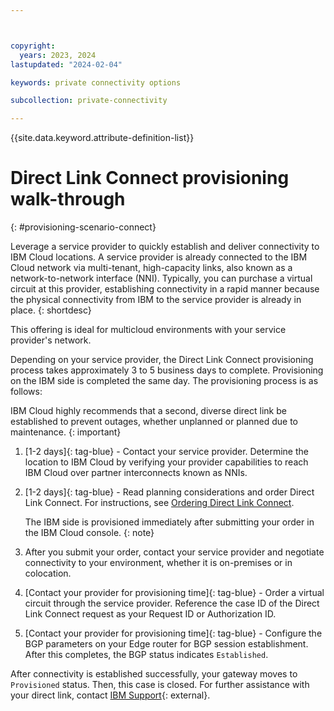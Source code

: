 ```yaml
---



copyright:
  years: 2023, 2024
lastupdated: "2024-02-04"

keywords: private connectivity options

subcollection: private-connectivity

---
```


{{site.data.keyword.attribute-definition-list}}

# Direct Link Connect provisioning walk-through
{: #provisioning-scenario-connect}

Leverage a service provider to quickly establish and deliver connectivity to IBM Cloud locations. A service provider is already connected to the IBM Cloud network via multi-tenant, high-capacity links, also known as a network-to-network interface (NNI). Typically, you can purchase a virtual circuit at this provider, establishing connectivity in a rapid manner because the physical connectivity from IBM to the service provider is already in place.
{: shortdesc}

This offering is ideal for multicloud environments with your service provider's network.

Depending on your service provider, the Direct Link Connect provisioning process takes approximately 3 to 5 business days to complete. Provisioning on the IBM side is completed the same day. The provisioning process is as follows:

IBM Cloud highly recommends that a second, diverse direct link be established to prevent outages, whether unplanned or planned due to maintenance.
{: important}

1. [1-2 days]{: tag-blue} - Contact your service provider. Determine the location to IBM Cloud by verifying your provider capabilities to reach IBM Cloud over partner interconnects known as NNIs.
1. [1-2 days]{: tag-blue} - Read planning considerations and order Direct Link Connect. For instructions, see [Ordering Direct Link Connect](/docs/dl?topic=dl-how-to-order-ibm-cloud-dl-connect).

    The IBM side is provisioned immediately after submitting your order in the IBM Cloud console.
    {: note}

1. After you submit your order, contact your service provider and negotiate connectivity to your environment, whether it is on-premises or in colocation.
1. [Contact your provider for provisioning time]{: tag-blue} - Order a virtual circuit through the service provider. Reference the case ID of the Direct Link Connect request as your Request ID or Authorization ID.
1. [Contact your provider for provisioning time]{: tag-blue} - Configure the BGP parameters on your Edge router for BGP session establishment. After this completes, the BGP status indicates `Established`.

After connectivity is established successfully, your gateway moves to `Provisioned` status. Then, this case is closed. For further assistance with your direct link, contact [IBM Support](https://cloud.ibm.com/unifiedsupport/supportcenter){: external}.
